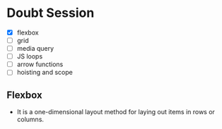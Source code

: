 # Doubt Session

- [x] flexbox
- [ ] grid
- [ ] media query
- [ ] JS loops
- [ ] arrow functions
- [ ] hoisting and scope

## Flexbox

- It is a one-dimensional layout method for laying out items in rows or columns.
